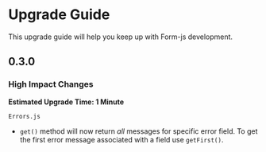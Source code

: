 # Upgrade Guide

This upgrade guide will help you keep up with Form-js development.

## 0.3.0

### **High Impact Changes**
**Estimated Upgrade Time: 1 Minute**

`Errors.js`
- `get()` method will now return *all* messages for specific error field.  To get the first error message associated with a field use `getFirst()`.
